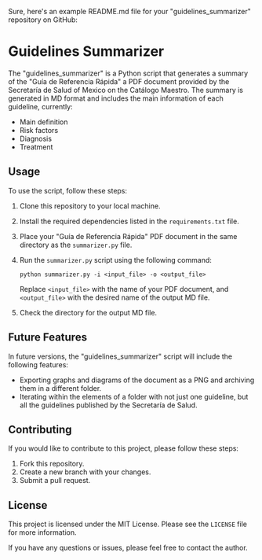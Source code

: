 Sure, here's an example README.md file for your "guidelines_summarizer" repository on GitHub:

# Guidelines Summarizer

The "guidelines_summarizer" is a Python script that generates a summary of the "Guía de Referencia Rápida" a PDF document provided by the Secretaría de Salud of Mexico on the Catálogo Maestro. 
The summary is generated in MD format and includes the main information of each guideline, currently:
- Main definition
- Risk factors
- Diagnosis
- Treatment

## Usage

To use the script, follow these steps:

1. Clone this repository to your local machine.
2. Install the required dependencies listed in the `requirements.txt` file.
3. Place your "Guía de Referencia Rápida" PDF document in the same directory as the `summarizer.py` file.
4. Run the `summarizer.py` script using the following command: 

   ```
   python summarizer.py -i <input_file> -o <output_file>
   ```

   Replace `<input_file>` with the name of your PDF document, and `<output_file>` with the desired name of the output MD file.

5. Check the directory for the output MD file.

## Future Features

In future versions, the "guidelines_summarizer" script will include the following features:

- Exporting graphs and diagrams of the document as a PNG and archiving them in a different folder.
- Iterating within the elements of a folder with not just one guideline, but all the guidelines published by the Secretaría de Salud.

## Contributing

If you would like to contribute to this project, please follow these steps:

1. Fork this repository.
2. Create a new branch with your changes.
3. Submit a pull request.

## License

This project is licensed under the MIT License. Please see the `LICENSE` file for more information.

If you have any questions or issues, please feel free to contact the author.
